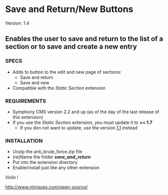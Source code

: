 # Save and Return/New Buttons #

Version: 1.4

## Enables the user to save and return to the list of a section or to save and create a new entry ##

### SPECS ###

- Adds to button to the edit and new page of sections:
	- Save and return
	- Save and new
- Compatible with the *Static Section* extension

### REQUIREMENTS ###

- Symphony CMS version 2.2 and up (as of the day of the last release of this extension)
- If you use the *Static Section* extension, you must update it to **>= 1.7**
	- If you don not want to update, use the version [1.1](https://github.com/Solutions-Nitriques/save_and_return/tree/v1.1) instead

### INSTALLATION ###

- Unzip the anti_brute_force.zip file
- (re)Name the folder ***save_and_return***
- Put into the extension directory
- Enable/install just like any other extension

*Voila !*

http://www.nitriques.com/open-source/

